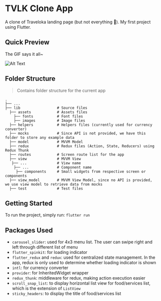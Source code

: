 # TVLK Clone App

A clone of Traveloka landing page (but not everything 👀). My first project using Flutter.

## Quick Preview

The GIF says it all~

![Alt Text](https://media.giphy.com/media/8c0gfSv26F0pN0tub3/giphy.gif)

## Folder Structure

> Contains folder structure for the current app

    .
    ├── ...
    ├── lib                 # Source files
      ├── assets            # Assets files
        ├── fonts           # Font files
        ├── images          # Image files
      ├── helpers           # Helpers files (currently used for currency converter)
      ├── mocks             # Since API is not provided, we have this folder to store any example data
      ├── model             # MVVM Model
      ├── redux             # Redux files (Action, State, Reducers) using Redux Thunk
      ├── routes            # Screen route list for the app
      ├── view              # MVVM View
       ├── ...              # View name
        ├── ...             # Component name
         ├── components     # Small widgets from respective screen or components
      ├── view_model        # MVVM View Model, since no API is provided, we use view model to retrieve data from mocks
      ├── test              # Test files

## Getting Started

To run the project, simply run: `flutter run`

## Packages Used

- `carousel_slider`: used for 4x3 menu list. The user can swipe right and left through different list of menu
- `flutter_spinkit`: for loading indicator
- `flutter_redux` and `redux`: used for centralized state management. In the app, redux is only used to determine whether loading indicator is shown
- `intl`: for currency converter
- `provider`: for InheritedWidget wrapper
- `redux_thunk`: middleware for redux, making action execution easier
- `scroll_snap_list`: to display horizontal list view for food/services list, which is the extension of `ListView`
- `sticky_headers`: to display the title of food/services list
